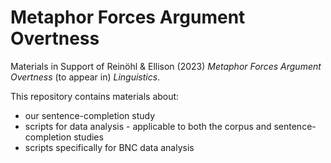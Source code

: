 # Metaphor Forces Argument Overtness

Materials in Support of Reinöhl & Ellison (2023) *Metaphor Forces Argument Overtness* (to appear in) _Linguistics_.

This repository contains materials about:

- our sentence-completion study
- scripts for data analysis - applicable to both the corpus and sentence-completion studies
- scripts specifically for BNC data analysis

